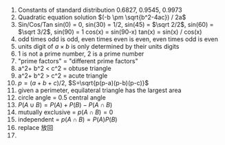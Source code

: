 1. Constants of standard distribution
   0.6827, 0.9545, 0.9973
2. Quadratic equation solution
   $(-b \pm \sqrt{b^2-4ac}) / 2a$
3. Sin/Cos/Tan
   sin(0) = 0, sin(30) = 1/2, sin(45) = $\sqrt 2/2$, sin(60) = $\sqrt 3/2$, sin(90) = 1
   cos(x) = sin(90-x)
   tan(x) = sin(x) / cos(x)
4. odd times odd is odd, even times even is even, even times odd is even
5. units digit of $a\times b$ is only determined by their units digits
6. 1 is not a prime number, 2 is a prime number
7. "prime factors" = "different prime factors"
8. a^2+ b^2 < c^2 = obtuse triangle
9. a^2+ b^2 > c^2 = acute triangle
10. $p = (a+b+c)/2$, $S=\sqrt{p(p-a)(p-b)(p-c)}$
11. given a perimeter, equilateral triangle has the largest area
12. circle angle = 0.5 central angle
13.  $P(A\cup B) = P(A) + P(B) - P(A\cap B)$
14. mutually exclusive = $p(A \cap B) = 0$ 
15. independent = $p(A \cap B) = P(A)P(B)$ 
16. replace 放回
17. 